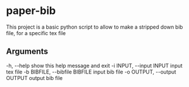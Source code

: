 # paper-bib
This project is a basic python script to allow to make a stripped down bib file, for a specific tex file

## Arguments
  -h, --help            show this help message and exit
  -i INPUT, --input INPUT
                        input tex file
  -b BIBFILE, --bibfile BIBFILE
                        input bib file
  -o OUTPUT, --output OUTPUT
                        output bib file